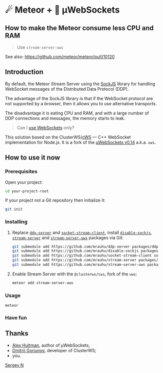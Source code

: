 # ☄ Meteor + 🚀 µWebSockets

## How to make the Meteor consume less CPU and RAM

> Use `stream-server-uws`

See also: https://github.com/meteor/meteor/pull/10120
 
## Introduction

By default, the Meteor Stream Server using the [SockJS][s] library for handling WebSocket messages of the Distributed Data Protocol (DDP).

[s]: https://github.com/sockjs

The advantage of the SockJS library is that if the WebSocket protocol are not supported by a browser, then it allows you to use alternative transports.

The disadvantage it is eating CPU and RAM, and with a large number of DDP connections and messages, the memory starts to leak.

> Can I [use WebSockets][ws] only?

[ws]: https://caniuse.com/websockets

This solution based on the ClusterWS/[cWS][c] — C++ WebSocket implementation for Node.js.
It is a fork of the [µWebSockets v0.14][u] a.k.a. `uws`.

[c]: https://github.com/ClusterWS/cWS
[u]: https://github.com/uNetworking/uWebSockets/tree/v0.14


## How to use it now

### Prerequisites

Open your project:

```bash
cd your-project-root
```

If your project not a Git repository then initialize it:

```bash
git init
```

### Installing

1. Replace [`ddp-server`][1] and [`socket-stream-client`][2], install [`disable-sockjs`][3], [`stream-server`][4] and [`stream-server-uws`][5] packages via Git:

    [1]: https://github.com/mrauhu/ddp-server
    [2]: https://github.com/mrauhu/socket-stream-client
    [3]: https://github.com/mrauhu/disable-sockjs
    [4]: https://github.com/mrauhu/stream-server
    [5]: https://github.com/mrauhu/stream-server-uws

    ```bash
    git submodule add https://github.com/mrauhu/ddp-server packages/ddp-server
    git submodule add https://github.com/mrauhu/disable-sockjs packages/disable-sockjs
    git submodule add https://github.com/mrauhu/socket-stream-client socket-stream-client
    git submodule add https://github.com/mrauhu/stream-server packages/stream-server
    git submodule add https://github.com/mrauhu/stream-server-uws packages/stream-server-uws
    ```

3. Enable Stream Server with the `@clusterws/cws`, fork of the `uws`:

    ```bash
    meteor add stream-server-uws
    ```

### Usage

```
meteor
```

### Have fun

## Thanks

* [Alex Hultman][a], author of µWebSockets;
* [Dmitrii Goriunov][d], developer of ClusterWS;
* you.

[Sergey N][mrauhu]

[a]: https://github.com/alexhultman
[d]: https://github.com/goriunov
[mrauhu]: https://github.com/mrauhu


